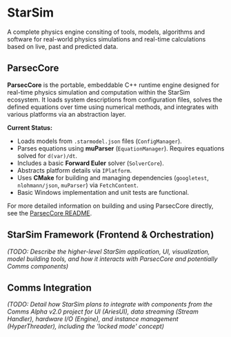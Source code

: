 # StarSim
A complete physics engine consiting of tools, models, algorithms and software for real-world physics simulations and real-time calculations based on live, past and predicted data.


## ParsecCore

**ParsecCore** is the portable, embeddable C++ runtime engine designed for real-time physics simulation and computation within the StarSim ecosystem. It loads system descriptions from configuration files, solves the defined equations over time using numerical methods, and integrates with various platforms via an abstraction layer.

**Current Status:**
*   Loads models from `.starmodel.json` files (`ConfigManager`).
*   Parses equations using **muParser** (`EquationManager`). Requires equations solved for `d(var)/dt`.
*   Includes a basic **Forward Euler** solver (`SolverCore`).
*   Abstracts platform details via `IPlatform`.
*   Uses **CMake** for building and managing dependencies (`googletest`, `nlohmann/json`, `muParser`) via `FetchContent`.
*   Basic Windows implementation and unit tests are functional.

For more detailed information on building and using ParsecCore directly, see the [ParsecCore README](./ParsecCore/README.md).

## StarSim Framework (Frontend & Orchestration)

*(TODO: Describe the higher-level StarSim application, UI, visualization, model building tools, and how it interacts with ParsecCore and potentially Comms components)*

## Comms Integration

*(TODO: Detail how StarSim plans to integrate with components from the Comms Alpha v2.0 project for UI (AriesUI), data streaming (Stream Handler), hardware I/O (Engine), and instance management (HyperThreader), including the 'locked mode' concept)*
